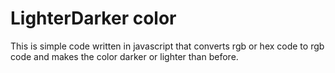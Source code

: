 **LighterDarker color**
==================
This is simple code written in javascript that converts rgb or hex code to rgb code and makes the color darker or lighter than before.